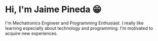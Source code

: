 # Hi, I'm Jaime Pineda 😁

I'm Mechatronics Engineer and Programming Enthusiast. I really like learning especially about technology and programming. I'm motivated to acquire new experiences.
